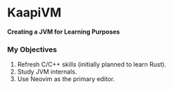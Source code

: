 # KaapiVM

**Creating a JVM for Learning Purposes**  

### My Objectives  
1) Refresh C/C++ skills (initially planned to learn Rust).  
2) Study JVM internals.  
3) Use Neovim as the primary editor.
